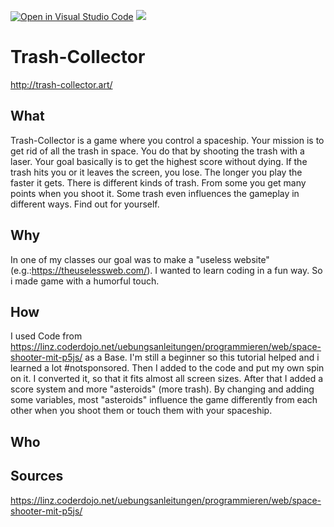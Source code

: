 [![Open in Visual Studio Code](https://classroom.github.com/assets/open-in-vscode-c66648af7eb3fe8bc4f294546bfd86ef473780cde1dea487d3c4ff354943c9ae.svg)](https://classroom.github.com/online_ide?assignment_repo_id=8041437&assignment_repo_type=AssignmentRepo)
![](https://img.shields.io/badge/Built%20%40-HAWK-brightgreen?style=flat)
# Trash-Collector
http://trash-collector.art/

## What
Trash-Collector is a game where you control a spaceship. Your mission is to get rid of all the trash in space. You do that by shooting the trash with a laser. Your goal basically is to get the highest score without dying. If the trash hits you or it leaves the screen, you lose. The longer you play the faster it gets. There is different kinds of trash. From some you get many points when you shoot it. Some trash even influences the gameplay in different ways. Find out for yourself.

## Why
In one of my classes our goal was to make a "useless website" (e.g.:https://theuselessweb.com/). I wanted to learn coding in a fun way. So i made game with a humorful touch.

## How
I used Code from https://linz.coderdojo.net/uebungsanleitungen/programmieren/web/space-shooter-mit-p5js/ as a Base. I'm still a beginner so this tutorial helped and i learned a lot #notsponsored. Then I added to the code and put my own spin on it. I converted it, so that it fits almost all screen sizes. After that I added a score system and more "asteroids" (more trash). By changing and adding some variables, most "asteroids" influence the game differently from each other when you shoot them or touch them with your spaceship. 

## Who


## Sources
https://linz.coderdojo.net/uebungsanleitungen/programmieren/web/space-shooter-mit-p5js/

